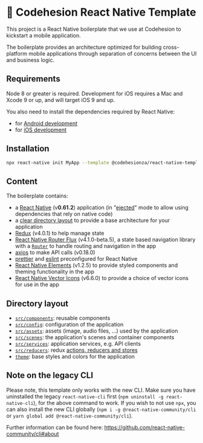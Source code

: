 # :rocket: Codehesion React Native Template
This project is a React Native boilerplate that we use at Codehesion to kickstart a mobile application.

The boilerplate provides an architecture optimized for building cross-platform mobile applications through separation of concerns between the UI and business logic.

## Requirements

Node 8 or greater is required. Development for iOS requires a Mac and Xcode 9 or up, and will target iOS 9 and up.

You also need to install the dependencies required by React Native:

- for [Android development](https://facebook.github.io/react-native/docs/getting-started.html#installing-dependencies-3)
- for [iOS development](https://facebook.github.io/react-native/docs/getting-started.html#installing-dependencies)

## Installation
```sh
npx react-native init MyApp --template @codehesionza/react-native-template-codehesion
```

## Content

The boilerplate contains:

- a [React Native](https://facebook.github.io/react-native/) (v**0.61.2**) application (in "[ejected](https://github.com/react-community/create-react-native-app/blob/master/EJECTING.md)" mode to allow using dependencies that rely on native code)
- a [clear directory layout](#directory-layout) to provide a base architecture for your application
- [Redux](https://redux.js.org/) (v4.0.1) to help manage state
- [React Native Router Flux](https://github.com/aksonov/react-native-router-flux) (v4.1.0-beta.5), a state based navigation library with a [`Router`](template/src/Router.js) to handle routing and navigation in the app
- [axios](https://github.com/axios/axios) to make API calls (v0.18.0)
- [prettier](https://prettier.io/) and [eslint](https://eslint.org/) preconfigured for React Native
- [React Native Elements](https://react-native-elements.github.io/react-native-elements/) (v1.2.5) to provide styled components and theming functionality in the app
- [React Native Vector Icons](https://github.com/oblador/react-native-vector-icons) (v6.6.0) to provide a choice of vector icons for use in the app


## Directory layout

- [`src/components`](template/src/components): reusable components
- [`src/config`](template/src/config.js): configuration of the application
- [`src/assets`](template/assets): assets (image, audio files, ...) used by the application
- [`src/scenes`](template/src/scenes): the application's scenes and container components
- [`src/services`](template/src/services): application services, e.g. API clients
- [`src/reducers`](template/src/reducers): redux [actions, reducers and stores](https://redux.js.org/basics)
- [`theme`](template/theme): base styles and colors for the application

## Note on the legacy CLI
Please note, this template only works with the new CLI. Make sure you have uninstalled the legacy `react-native-cli` first (`npm uninstall -g react-native-cli`), for the above command to work. If you wish to not use `npx`, you can also install the new CLI globally (`npm i -g @react-native-community/cli` or `yarn global add @react-native-community/cli`).

Further information can be found here: https://github.com/react-native-community/cli#about
